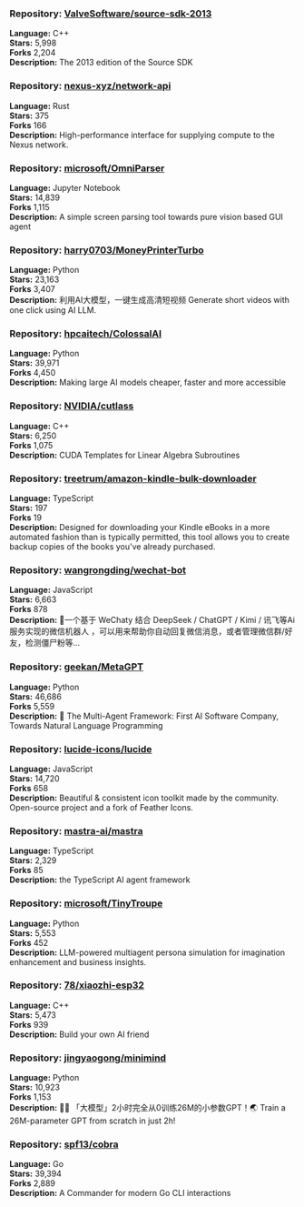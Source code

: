 ### **Repository:** [ValveSoftware/source-sdk-2013](https://github.com/ValveSoftware/source-sdk-2013)  

**Language:** C++  
**Stars:** 5,998  
**Forks** 2,204  
**Description:** The 2013 edition of the Source SDK  

### **Repository:** [nexus-xyz/network-api](https://github.com/nexus-xyz/network-api)  

**Language:** Rust  
**Stars:** 375  
**Forks** 166  
**Description:** High-performance interface for supplying compute to the Nexus network.  

### **Repository:** [microsoft/OmniParser](https://github.com/microsoft/OmniParser)  

**Language:** Jupyter Notebook  
**Stars:** 14,839  
**Forks** 1,115  
**Description:** A simple screen parsing tool towards pure vision based GUI agent  

### **Repository:** [harry0703/MoneyPrinterTurbo](https://github.com/harry0703/MoneyPrinterTurbo)  

**Language:** Python  
**Stars:** 23,163  
**Forks** 3,407  
**Description:** 利用AI大模型，一键生成高清短视频 Generate short videos with one click using AI LLM.  

### **Repository:** [hpcaitech/ColossalAI](https://github.com/hpcaitech/ColossalAI)  

**Language:** Python  
**Stars:** 39,971  
**Forks** 4,450  
**Description:** Making large AI models cheaper, faster and more accessible  

### **Repository:** [NVIDIA/cutlass](https://github.com/NVIDIA/cutlass)  

**Language:** C++  
**Stars:** 6,250  
**Forks** 1,075  
**Description:** CUDA Templates for Linear Algebra Subroutines  

### **Repository:** [treetrum/amazon-kindle-bulk-downloader](https://github.com/treetrum/amazon-kindle-bulk-downloader)  

**Language:** TypeScript  
**Stars:** 197  
**Forks** 19  
**Description:** Designed for downloading your Kindle eBooks in a more automated fashion than is typically permitted, this tool allows you to create backup copies of the books you've already purchased.  

### **Repository:** [wangrongding/wechat-bot](https://github.com/wangrongding/wechat-bot)  

**Language:** JavaScript  
**Stars:** 6,663  
**Forks** 878  
**Description:** 🤖一个基于 WeChaty 结合 DeepSeek / ChatGPT / Kimi / 讯飞等Ai服务实现的微信机器人 ，可以用来帮助你自动回复微信消息，或者管理微信群/好友，检测僵尸粉等...  

### **Repository:** [geekan/MetaGPT](https://github.com/geekan/MetaGPT)  

**Language:** Python  
**Stars:** 46,686  
**Forks** 5,559  
**Description:** 🌟 The Multi-Agent Framework: First AI Software Company, Towards Natural Language Programming  

### **Repository:** [lucide-icons/lucide](https://github.com/lucide-icons/lucide)  

**Language:** JavaScript  
**Stars:** 14,720  
**Forks** 658  
**Description:** Beautiful & consistent icon toolkit made by the community. Open-source project and a fork of Feather Icons.  

### **Repository:** [mastra-ai/mastra](https://github.com/mastra-ai/mastra)  

**Language:** TypeScript  
**Stars:** 2,329  
**Forks** 85  
**Description:** the TypeScript AI agent framework  

### **Repository:** [microsoft/TinyTroupe](https://github.com/microsoft/TinyTroupe)  

**Language:** Python  
**Stars:** 5,553  
**Forks** 452  
**Description:** LLM-powered multiagent persona simulation for imagination enhancement and business insights.  

### **Repository:** [78/xiaozhi-esp32](https://github.com/78/xiaozhi-esp32)  

**Language:** C++  
**Stars:** 5,473  
**Forks** 939  
**Description:** Build your own AI friend  

### **Repository:** [jingyaogong/minimind](https://github.com/jingyaogong/minimind)  

**Language:** Python  
**Stars:** 10,923  
**Forks** 1,153  
**Description:** 🚀🚀 「大模型」2小时完全从0训练26M的小参数GPT！🌏 Train a 26M-parameter GPT from scratch in just 2h!  

### **Repository:** [spf13/cobra](https://github.com/spf13/cobra)  

**Language:** Go  
**Stars:** 39,394  
**Forks** 2,889  
**Description:** A Commander for modern Go CLI interactions  

